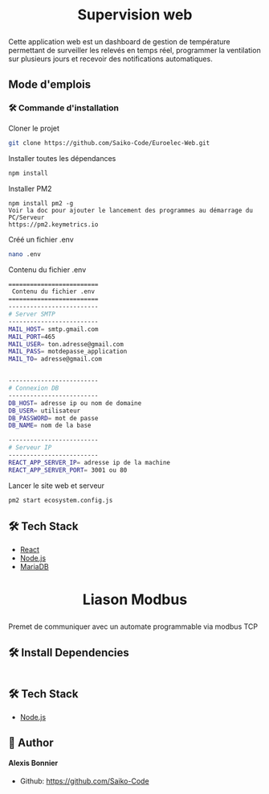  # <p align="center">Supervision web</p>
       
Cette application web est un dashboard de gestion de température permettant de surveiller les relevés en temps réel, programmer la ventilation sur plusieurs jours et recevoir des notifications automatiques.

## Mode d'emplois

### 🛠️ Commande d'installation
Cloner le projet
```bash
git clone https://github.com/Saiko-Code/Euroelec-Web.git
```
Installer toutes les dépendances
```bash
npm install
```
Installer PM2
```
npm install pm2 -g
Voir la doc pour ajouter le lancement des programmes au démarrage du PC/Serveur
https://pm2.keymetrics.io
```
Créé un fichier .env
```bash
nano .env
```
Contenu du fichier .env
```bash
=========================
 Contenu du fichier .env
=========================
-------------------------
# Server SMTP
-------------------------
MAIL_HOST= smtp.gmail.com
MAIL_PORT=465
MAIL_USER= ton.adresse@gmail.com
MAIL_PASS= motdepasse_application
MAIL_TO= adresse@gmail.com


-------------------------
# Connexion DB
-------------------------
DB_HOST= adresse ip ou nom de domaine
DB_USER= utilisateur
DB_PASSWORD= mot de passe 
DB_NAME= nom de la base

-------------------------
# Serveur IP
-------------------------
REACT_APP_SERVER_IP= adresse ip de la machine
REACT_APP_SERVER_PORT= 3001 ou 80 
```
Lancer le site web et serveur
```bash
pm2 start ecosystem.config.js
```
## 🛠️ Tech Stack
- [React](https://reactjs.org/)
- [Node.js](https://nodejs.org/fr)
- [MariaDB](https://mariadb.org)


# <p align="center">Liason Modbus</p>
  Premet de communiquer avec un automate programmable via modbus TCP

## 🛠️ Install Dependencies    
```bash

```
        
## 🛠️ Tech Stack
- [Node.js](https://nodejs.org/fr)
    
   
## 🙇 Author
#### Alexis Bonnier
- Github: https://github.com/Saiko-Code
         
    
